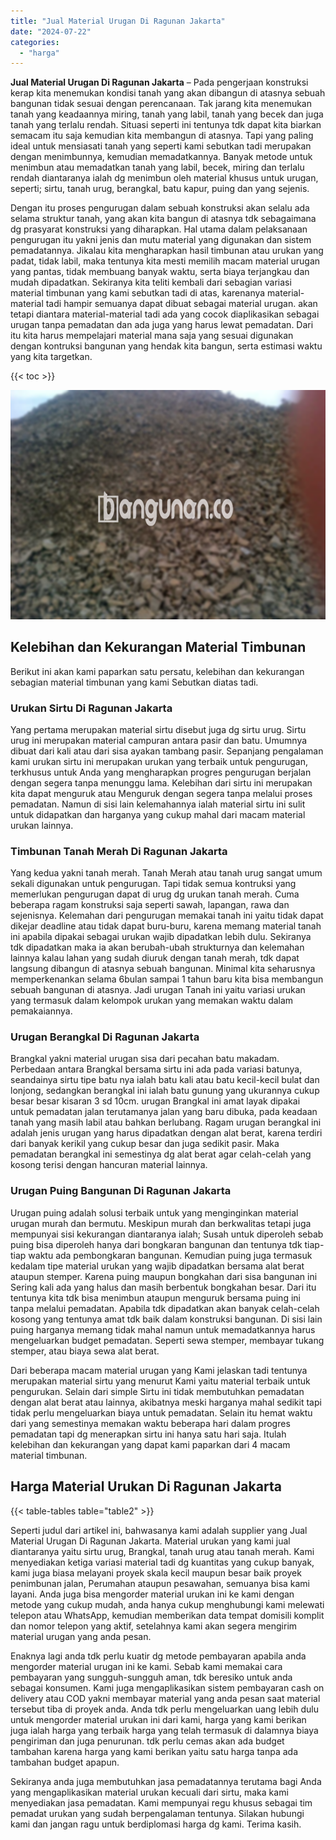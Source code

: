 ```yaml
---
title: "Jual Material Urugan Di Ragunan Jakarta"
date: "2024-07-22"
categories: 
  - "harga"
---
```


**Jual Material Urugan Di Ragunan Jakarta** – Pada pengerjaan konstruksi kerap kita menemukan kondisi tanah yang akan dibangun di atasnya sebuah bangunan tidak sesuai dengan perencanaan. Tak jarang kita menemukan tanah yang keadaannya miring, tanah yang labil, tanah yang becek dan juga tanah yang terlalu rendah. Situasi seperti ini tentunya tdk dapat kita biarkan semacam itu saja kemudian kita membangun di atasnya. Tapi yang paling ideal untuk mensiasati tanah yang seperti kami sebutkan tadi merupakan dengan menimbunnya, kemudian memadatkannya. Banyak metode untuk menimbun atau memadatkan tanah yang labil, becek, miring dan terlalu rendah diantaranya ialah dg menimbun oleh material khusus untuk urugan, seperti; sirtu, tanah urug, berangkal, batu kapur, puing dan yang sejenis.

Dengan itu proses pengurugan dalam sebuah konstruksi akan selalu ada selama struktur tanah, yang akan kita bangun di atasnya tdk sebagaimana dg prasyarat konstruksi yang diharapkan. Hal utama dalam pelaksanaan pengurugan itu yakni jenis dan mutu material yang digunakan dan sistem pemadatannya. Jikalau kita mengharapkan hasil timbunan atau urukan yang padat, tidak labil, maka tentunya kita mesti memilih macam material urugan yang pantas, tidak membuang banyak waktu, serta biaya terjangkau dan mudah dipadatkan. Sekiranya kita teliti kembali dari sebagian variasi material timbunan yang kami sebutkan tadi di atas, karenanya material-material tadi hampir semuanya dapat dibuat sebagai material urugan. akan tetapi diantara material-material tadi ada yang cocok diaplikasikan sebagai urugan tanpa pemadatan dan ada juga yang harus lewat pemadatan. Dari itu kita harus mempelajari material mana saja yang sesuai digunakan dengan kontruksi bangunan yang hendak kita bangun, serta estimasi waktu yang kita targetkan.

{{< toc >}}

![Jual Material Urugan Di Ragunan Jakarta](/images/jual-urugan-13.png)

## Kelebihan dan Kekurangan Material Timbunan

Berikut ini akan kami paparkan satu persatu, kelebihan dan kekurangan sebagian material timbunan yang kami Sebutkan diatas tadi.

### Urukan Sirtu Di Ragunan Jakarta

Yang pertama merupakan material sirtu disebut juga dg sirtu urug. Sirtu urug ini merupakan material campuran antara pasir dan batu. Umumnya dibuat dari kali atau dari sisa ayakan tambang pasir. Sepanjang pengalaman kami urukan sirtu ini merupakan urukan yang terbaik untuk pengurugan, terkhusus untuk Anda yang mengharapkan progres pengurugan berjalan dengan segera tanpa menunggu lama. Kelebihan dari sirtu ini merupakan kita dapat menguruk atau Menguruk dengan segera tanpa melalui proses pemadatan. Namun di sisi lain kelemahannya ialah material sirtu ini sulit untuk didapatkan dan harganya yang cukup mahal dari macam material urukan lainnya.

### Timbunan Tanah Merah Di Ragunan Jakarta

Yang kedua yakni tanah merah. Tanah Merah atau tanah urug sangat umum sekali digunakan untuk pengurugan. Tapi tidak semua kontruksi yang memerlukan pengurugan dapat di urug dg urukan tanah merah. Cuma beberapa ragam konstruksi saja seperti sawah, lapangan, rawa dan sejenisnya. Kelemahan dari pengurugan memakai tanah ini yaitu tidak dapat dikejar deadline atau tidak dapat buru-buru, karena memang material tanah ini apabila dipakai sebagai urukan wajib dipadatkan lebih dulu. Sekiranya tdk dipadatkan maka ia akan berubah-ubah strukturnya dan kelemahan lainnya kalau lahan yang sudah diuruk dengan tanah merah, tdk dapat langsung dibangun di atasnya sebuah bangunan. Minimal kita seharusnya memperkenankan selama 6bulan sampai 1 tahun baru kita bisa membangun sebuah bangunan di atasnya. Jadi urugan Tanah ini yaitu variasi urukan yang termasuk dalam kelompok urukan yang memakan waktu dalam pemakaiannya.

### Urugan Berangkal Di Ragunan Jakarta

Brangkal yakni material urugan sisa dari pecahan batu makadam. Perbedaan antara Brangkal bersama sirtu ini ada pada variasi batunya, seandainya sirtu tipe batu nya ialah batu kali atau batu kecil-kecil bulat dan lonjong, sedangkan berangkal ini ialah batu gunung yang ukurannya cukup besar besar kisaran 3 sd 10cm. urugan Brangkal ini amat layak dipakai untuk pemadatan jalan terutamanya jalan yang baru dibuka, pada keadaan tanah yang masih labil atau bahkan berlubang. Ragam urugan berangkal ini adalah jenis urugan yang harus dipadatkan dengan alat berat, karena terdiri dari banyak kerikil yang cukup besar dan juga sedikit pasir. Maka pemadatan berangkal ini semestinya dg alat berat agar celah-celah yang kosong terisi dengan hancuran material lainnya.

### Urugan Puing Bangunan Di Ragunan Jakarta

Urugan puing adalah solusi terbaik untuk yang menginginkan material urugan murah dan bermutu. Meskipun murah dan berkwalitas tetapi juga mempunyai sisi kekurangan diantaranya ialah; Susah untuk diperoleh sebab puing bisa diperoleh hanya dari bongkaran bangunan dan tentunya tdk tiap-tiap waktu ada pembongkaran bangunan. Kemudian puing juga termasuk kedalam tipe material urukan yang wajib dipadatkan bersama alat berat ataupun stemper. Karena puing maupun bongkahan dari sisa bangunan ini Sering kali ada yang halus dan masih berbentuk bongkahan besar. Dari itu tentunya kita tdk bisa menimbun ataupun menguruk bersama puing ini tanpa melalui pemadatan. Apabila tdk dipadatkan akan banyak celah-celah kosong yang tentunya amat tdk baik dalam konstruksi bangunan. Di sisi lain puing harganya memang tidak mahal namun untuk memadatkannya harus mengeluarkan budget pemadatan. Seperti sewa stemper, membayar tukang stemper, atau biaya sewa alat berat.

Dari beberapa macam material urugan yang Kami jelaskan tadi tentunya merupakan material sirtu yang menurut Kami yaitu material terbaik untuk pengurukan. Selain dari simple Sirtu ini tidak membutuhkan pemadatan dengan alat berat atau lainnya, akibatnya meski harganya mahal sedikit tapi tidak perlu mengeluarkan biaya untuk pemadatan. Selain itu hemat waktu dari yang semestinya memakan waktu beberapa hari dalam progres pemadatan tapi dg menerapkan sirtu ini hanya satu hari saja. Itulah kelebihan dan kekurangan yang dapat kami paparkan dari 4 macam material timbunan.

## Harga Material Urukan Di Ragunan Jakarta

{{< table-tables table="table2" >}}

Seperti judul dari artikel ini, bahwasanya kami adalah supplier yang Jual Material Urugan Di Ragunan Jakarta. Material urukan yang kami jual diantaranya yaitu sirtu urug, Brangkal, tanah urug atau tanah merah. Kami menyediakan ketiga variasi material tadi dg kuantitas yang cukup banyak, kami juga biasa melayani proyek skala kecil maupun besar baik proyek penimbunan jalan, Perumahan ataupun pesawahan, semuanya bisa kami layani. Anda juga bisa mengorder material urukan ini ke kami dengan metode yang cukup mudah, anda hanya cukup menghubungi kami melewati telepon atau WhatsApp, kemudian memberikan data tempat domisili komplit dan nomor telepon yang aktif, setelahnya kami akan segera mengirim material urugan yang anda pesan.

Enaknya lagi anda tdk perlu kuatir dg metode pembayaran apabila anda mengorder material urugan ini ke kami. Sebab kami memakai cara pembayaran yang sungguh-sungguh aman, tdk beresiko untuk anda sebagai konsumen. Kami juga mengaplikasikan sistem pembayaran cash on delivery atau COD yakni membayar material yang anda pesan saat material tersebut tiba di proyek anda. Anda tdk perlu mengeluarkan uang lebih dulu untuk mengorder material urukan ini dari kami, harga yang kami berikan juga ialah harga yang terbaik harga yang telah termasuk di dalamnya biaya pengiriman dan juga penurunan. tdk perlu cemas akan ada budget tambahan karena harga yang kami berikan yaitu satu harga tanpa ada tambahan budget apapun.

Sekiranya anda juga membutuhkan jasa pemadatannya terutama bagi Anda yang mengaplikasikan material urukan kecuali dari sirtu, maka kami menyediakan jasa pemadatan. Kami mempunyai regu khusus sebagai tim pemadat urukan yang sudah berpengalaman tentunya. Silakan hubungi kami dan jangan ragu untuk berdiplomasi harga dg kami. Terima kasih.
